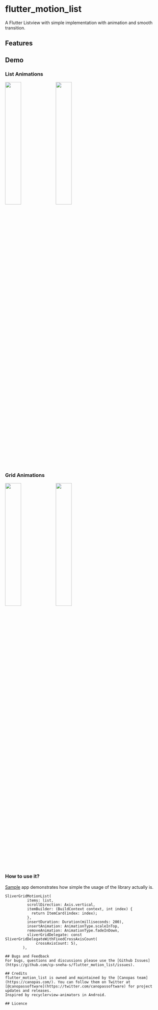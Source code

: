 # flutter_motion_list

A Flutter Listview with simple implementation with animation and smooth transition.

## Features

## Demo

### List Animations
<img src="art/list.gif" width="32%"> <img src="art/list1.gif" width="32%"> 

### Grid Animations
<img src="art/grid.gif" width="32%"> <img src="art/grid1.gif" width="32%">

### How to use it?
[Sample](https://github.com/cp-sneha-s/flutter_motion_list/tree/main/example) app demonstrates how simple the usage of the library actually is.

```
SliverGridMotionList(
          items: list,
          scrollDirection: Axis.vertical,
          itemBuilder: (BuildContext context, int index) {
            return ItemCard(index: index);
          },
          insertDuration: Duration(milliseconds: 200),
          insertAnimation: AnimationType.scaleInTop,
          removeAnimation: AnimationType.fadeInDown,
          sliverGridDelegate: const SliverGridDelegateWithFixedCrossAxisCount(
              crossAxisCount: 5),
        ),

## Bugs and Feedback
For bugs, questions and discussions please use the [Github Issues](https://github.com/cp-sneha-s/flutter_motion_list/issues).

## Credits
flutter_motion_list is owned and maintained by the [Canopas team](https://canopas.com/). You can follow them on Twitter at [@canopassoftware](https://twitter.com/canopassoftware) for project updates and releases.
Inspired by recyclerview-animators in Android.

## Licence
